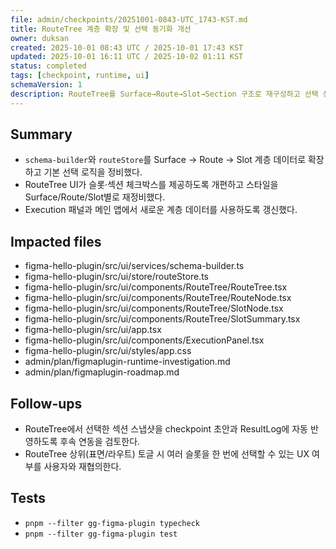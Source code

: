 ```yaml
---
file: admin/checkpoints/20251001-0843-UTC_1743-KST.md
title: RouteTree 계층 확장 및 선택 동기화 개선
owner: duksan
created: 2025-10-01 08:43 UTC / 2025-10-01 17:43 KST
updated: 2025-10-01 16:11 UTC / 2025-10-02 01:11 KST
status: completed
tags: [checkpoint, runtime, ui]
schemaVersion: 1
description: RouteTree를 Surface→Route→Slot→Section 구조로 재구성하고 선택 상태가 sectionStore와 연동되도록 개선했다.
---
```


## Summary

- `schema-builder`와 `routeStore`를 Surface → Route → Slot 계층 데이터로 확장하고 기본 선택 로직을 정비했다.
- RouteTree UI가 슬롯·섹션 체크박스를 제공하도록 개편하고 스타일을 Surface/Route/Slot별로 재정비했다.
- Execution 패널과 메인 앱에서 새로운 계층 데이터를 사용하도록 갱신했다.

## Impacted files

- figma-hello-plugin/src/ui/services/schema-builder.ts
- figma-hello-plugin/src/ui/store/routeStore.ts
- figma-hello-plugin/src/ui/components/RouteTree/RouteTree.tsx
- figma-hello-plugin/src/ui/components/RouteTree/RouteNode.tsx
- figma-hello-plugin/src/ui/components/RouteTree/SlotNode.tsx
- figma-hello-plugin/src/ui/components/RouteTree/SlotSummary.tsx
- figma-hello-plugin/src/ui/app.tsx
- figma-hello-plugin/src/ui/components/ExecutionPanel.tsx
- figma-hello-plugin/src/ui/styles/app.css
- admin/plan/figmaplugin-runtime-investigation.md
- admin/plan/figmaplugin-roadmap.md

## Follow-ups

- RouteTree에서 선택한 섹션 스냅샷을 checkpoint 초안과 ResultLog에 자동 반영하도록 후속 연동을 검토한다.
- RouteTree 상위(표면/라우트) 토글 시 여러 슬롯을 한 번에 선택할 수 있는 UX 여부를 사용자와 재협의한다.

## Tests

- `pnpm --filter gg-figma-plugin typecheck`
- `pnpm --filter gg-figma-plugin test`
